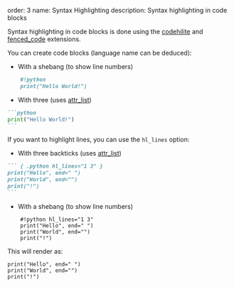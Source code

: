 order: 3
name: Syntax Highlighting
description: Syntax highlighting in code blocks

Syntax highlighting in code blocks is done using the [codehilite](https://python-markdown.github.io/extensions/code_hilite/) and [fenced_code](https://python-markdown.github.io/extensions/fenced_code_blocks/) extensions.

You can create code blocks (language name can be deduced):

- With a shebang (to show line numbers)
```markdown
    #!python
    print("Hello World!")
```
- With three (uses [attr_list](https://python-markdown.github.io/extensions/attr_list/))
````markdown
```python
print("Hello World!")
```
````

If you want to highlight lines, you can use the `hl_lines` option:

- With three backticks (uses [attr_list](https://python-markdown.github.io/extensions/attr_list/))
````markdown
``` { .python hl_lines="1 3" }
print("Hello", end=" ")
print("World", end="")
print("!")
```
````
- With a shebang (to show line numbers)
```
    #!python hl_lines="1 3"
    print("Hello", end=" ")
    print("World", end="")
    print("!")
```

This will render as:

``` { .python hl_lines="1 3" }
print("Hello", end=" ")
print("World", end="")
print("!")
```